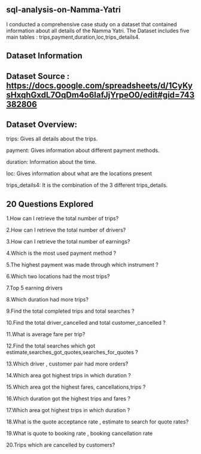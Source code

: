 ## sql-analysis-on-Namma-Yatri
I conducted a comprehensive case study on a dataset that contained information about all details of the Namma Yatri.
The Dataset includes five main tables : trips,payment,duration,loc,trips_details4.

## Dataset Information
## Dataset Source : https://docs.google.com/spreadsheets/d/1CyKysHxqhGxdL7OqDm4o6IafJjYrpeO0/edit#gid=743382806
## Dataset Overview:

trips: Gives all details about the trips.

payment: Gives information about different payment methods.

duration: Information about the time.

loc: Gives information about what are the locations present

trips_details4: It is the combination of the 3 different trips_details.


## 20 Questions Explored

1.How can I retrieve the total number of trips?

2.How can I retrieve the total number of drivers?

3.How can I retrieve the total number of earnings?

4.Which is the most used payment method ?

5.The highest payment was made through which instrument ?

6.Which two locations had the most trips?

7.Top 5 earning drivers

8.Which duration had more trips?

9.Find the total completed trips and total searches ?

10.Find the total driver_cancelled and total customer_cancelled ?

11.What is average fare per trip?

12.Find the total searches which got estimate,searches_got_quotes,searches_for_quotes ?

13.Which driver , customer pair had more orders?

14.Which area got highest trips in which duration ?

15.Which area got the highest fares, cancellations,trips ?

16.Which duration got the highest trips and fares ?

17.Which area got highest trips in which duration ?

18.What is the quote acceptance rate , estimate to search for quote rates?

19.What is quote to booking rate , booking cancellation rate

20.Trips which are cancelled by customers?
